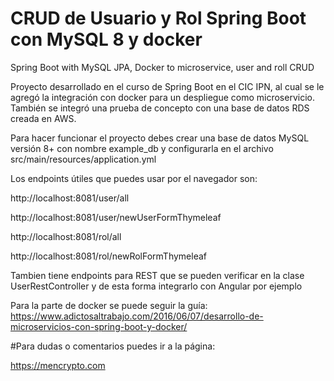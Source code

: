 # CRUD de Usuario y Rol Spring Boot con MySQL 8 y docker
Spring Boot with MySQL JPA, Docker to microservice, user and roll CRUD

Proyecto desarrollado en el curso de Spring Boot en el CIC IPN, al cual se le agregó la integración con docker para un despliegue como microservicio.
También se integró una prueba de concepto con una base de datos RDS creada en AWS.

Para hacer funcionar el proyecto debes crear una base de datos MySQL versión 8+ con nombre example_db y configurarla en el archivo src/main/resources/application.yml

Los endpoints útiles que puedes usar por el navegador son:

http://localhost:8081/user/all

http://localhost:8081/user/newUserFormThymeleaf

http://localhost:8081/rol/all

http://localhost:8081/rol/newRolFormThymeleaf

Tambien tiene endpoints para REST que se pueden verificar en la clase UserRestController y de esta forma integrarlo con Angular por ejemplo

Para la parte de docker se puede seguir la guía:
https://www.adictosaltrabajo.com/2016/06/07/desarrollo-de-microservicios-con-spring-boot-y-docker/

#Para dudas o comentarios puedes ir a la página:

https://mencrypto.com


